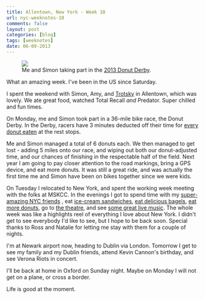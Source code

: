 ```yaml
---
title: Allentown, New York - Week 10
url: nyc-weeknotes-10
comments: false
layout: post
categories: [blog]
tags: [weeknotes]
date: 06-09-2013
---
```

<figure>
<img src="http://farm4.staticflickr.com/3703/9687360957_f2cc742855_b_d.jpg" class="photo">
<figcaption>Me and Simon taking part in the <a href="http://www.lehighwheelmen.org/">2013 Donut Derby</a>.</figcaption>
</figure>

What an amazing week. I've been in the US since Saturday. 

I spent the weekend with Simon, Amy, and <a href="http://www.flickr.com/photos/paulmmay/7916834928/">Trotsky</a> in Allentown, which was lovely. We ate great food, watched Total Recall *and* Predator. Super chilled and fun times. 

On Monday, me and Simon took part in a 36-mile bike race, the Donut Derby. In the Derby, racers have 3 minutes deducted off their time for [every donut eaten](http://lh6.ggpht.com/_qhfpUmZ6R-c/TJBMl7tCk8I/AAAAAAAACzM/loE08IokCEQ/s1600-h/DSCN1439%5B5%5D.jpg) at the rest stops. 

Me and Simon managed a total of 6 donuts each. We then managed to get lost - adding 5 miles onto our race, and wiping out both our donut-adjusted time, and our chances of finishing in the respectable half of the field. Next year I am going to pay closer attention to the road markings, bring a GPS device, and eat more donuts. It was still a great ride, and was actually the first time me and Simon have been on bikes together since we were kids.

On Tuesday I relocated to New York, and spent the working week meeting with the folks at MSKCC. In the evenings I got to spend time with my [super-amazing NYC friends](http://fredtruman.com/spring-2011-show-photo)	, eat [ice-cream sandwiches](http://newyork.seriouseats.com/2008/06/new-york-citys-top-10-best-ice-cream-sandwiches-nyc.html), [eat delicious bagels](http://www.oldebrooklynbagelshop.com/), [eat more donuts](http://www.yelp.com/biz/dough-brooklyn), go to [the theatre](http://www.armoryonpark.org/programs_events/detail/the_machine), and see [some great live music](http://www.pianosnyc.com/upstairs). The whole week was like a highlights reel of everything I love about New York. I didn't get to see everybody I'd like to see, but I hope to be back soon. Special thanks to Ross and Natalie for letting me stay with them for a couple of nights. 

I'm at Newark airport now, heading to Dublin via London. Tomorrow I get to see my family and my Dublin friends, attend Kevin Cannon's birthday, and see Verona Riots in concert. 

I'll be back at home in Oxford on Sunday night. Maybe on Monday I will not get on a plane, or cross a border. 

Life is good at the moment.



